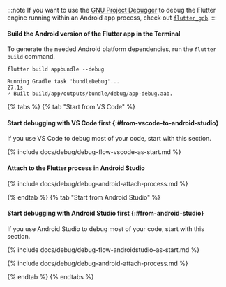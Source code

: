 :::note
If you want to use the [GNU Project Debugger][] to debug the
Flutter engine running within an Android app process,
check out [`flutter_gdb`][].
:::

[GNU Project Debugger]: https://www.sourceware.org/gdb/
[`flutter_gdb`]: {{site.repo.engine}}/blob/main/sky/tools/flutter_gdb

#### Build the Android version of the Flutter app in the Terminal

To generate the needed Android platform dependencies,
run the `flutter build` command.

```console
flutter build appbundle --debug
```

```console
Running Gradle task 'bundleDebug'...                               27.1s
✓ Built build/app/outputs/bundle/debug/app-debug.aab.
```


{% tabs %}
{% tab "Start from VS Code" %}

#### Start debugging with VS Code first {:#from-vscode-to-android-studio}

If you use VS Code to debug most of your code, start with this section.

{% include docs/debug/debug-flow-vscode-as-start.md %}

#### Attach to the Flutter process in Android Studio

{% include docs/debug/debug-android-attach-process.md %}

{% endtab %}
{% tab "Start from Android Studio" %}

#### Start debugging with Android Studio first {:#from-android-studio}

If you use Android Studio to debug most of your code, start with this section.

{% include docs/debug/debug-flow-androidstudio-as-start.md %}

{% include docs/debug/debug-android-attach-process.md %}

{% endtab %}
{% endtabs %}
